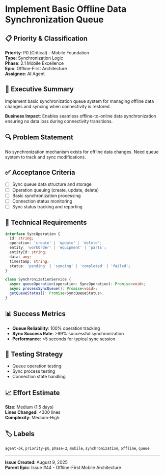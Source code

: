 # Implement Basic Offline Data Synchronization Queue

## 📋 Priority & Classification
**Priority**: P0 (Critical) - Mobile Foundation  
**Type**: Synchronization Logic  
**Phase**: 2.1 Mobile Excellence  
**Epic**: Offline-First Architecture  
**Assignee**: AI Agent  

## 🎯 Executive Summary
Implement basic synchronization queue system for managing offline data changes and syncing when connectivity is restored.

**Business Impact**: Enables seamless offline-to-online data synchronization ensuring no data loss during connectivity transitions.

## 🔍 Problem Statement
No synchronization mechanism exists for offline data changes. Need queue system to track and sync modifications.

## ✅ Acceptance Criteria
- [ ] Sync queue data structure and storage
- [ ] Operation queuing (create, update, delete)
- [ ] Basic synchronization processing
- [ ] Connection status monitoring
- [ ] Sync status tracking and reporting

## 🔧 Technical Requirements
```typescript
interface SyncOperation {
  id: string;
  operation: 'create' | 'update' | 'delete';
  entity: 'workOrder' | 'equipment' | 'parts';
  entityId: string;
  data: any;
  timestamp: string;
  status: 'pending' | 'syncing' | 'completed' | 'failed';
}

class SynchronizationService {
  async queueOperation(operation: SyncOperation): Promise<void>;
  async processSyncQueue(): Promise<void>;
  getQueueStatus(): Promise<SyncQueueStatus>;
}
```

## 📊 Success Metrics
- **Queue Reliability**: 100% operation tracking
- **Sync Success Rate**: >99% successful synchronization
- **Performance**: <5 seconds for typical sync session

## 🧪 Testing Strategy
- Queue operation testing
- Sync process testing
- Connection state handling

## 📈 Effort Estimate
**Size**: Medium (1.5 days)  
**Lines Changed**: <300 lines  
**Complexity**: Medium-High

## 🏷️ Labels
`agent-ok`, `priority-p0`, `phase-2`, `mobile`, `synchronization`, `offline`, `queue`

---

**Issue Created**: August 9, 2025  
**Parent Epic**: Issue #44 - Offline-First Mobile Architecture

